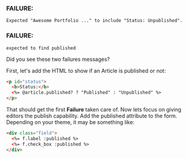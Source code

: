 ### FAILURE:

    Expected "Awesome Portfolio ..." to include "Status: Unpublished".

### FAILURE:

    expected to find published


Did you see these two failures messages?

First, let's add the HTML to show if an Article is published or not:

```html
<p id="status">
  <b>Status:</b>
  <%= @article.published? ? "Published" : "Unpublished" %>
</p>
```

That should get the first **Failure** taken care of. Now lets focus on giving editors the publish capability. Add the published attribute to the form. Depending on your theme, it may be something like:

```html
<div class="field">
  <%= f.label :published %>
  <%= f.check_box :published %>
</div>
```

